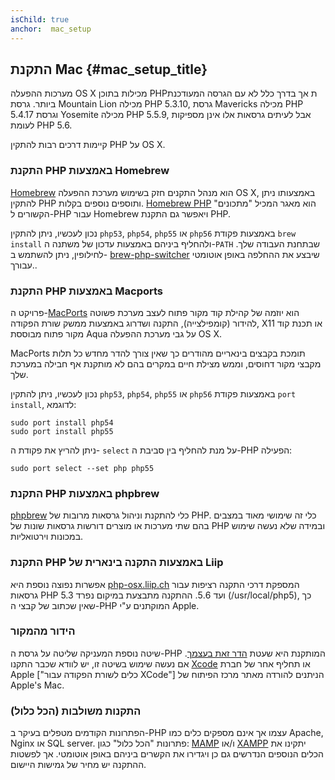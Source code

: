 ```yaml
---
isChild: true
anchor:  mac_setup
---
```


## התקנת Mac {#mac_setup_title}

מערכות ההפעלה OS X מכילות בתוכן PHPת אך בדרך כלל לא עם הגרסה המעודכנת ביותר. גרסת Mountain Lion מכילה PHP 5.3.10,
גרסת Mavericks מכילה PHP 5.4.17 וגרסת Yosemite מכילה PHP 5.5.9, אבל לעיתים גרסאות אלו אינן מספיקות לעומת PHP 5.6.

קיימות דרכים רבות להתקין PHP על OS X.

### התקנת PHP באמצעות Homebrew

[Homebrew] הוא מנהל התקנים חזק בשימוש מערכת ההפעלה OS X, באמצעותו ניתן להתקין PHP ותוספים נוספים בקלות.
[Homebrew PHP] הוא מאגר המכיל "מתכונים" הקשורים ל-PHP עבור Homebrew ויאפשר גם התקנת PHP.

נכון לעכשיו, ניתן להתקין `php53`, `php54`, `php55` או `php56` באמצעות פקודת `brew install` ולהחליף ביניהם 
באמצעות עדכון של משתנה ה-`PATH` שבתחנת העבודה שלך.
לחילופין, ניתן להשתמש ב- [brew-php-switcher][brew-php-switcher] שיבצע את ההחלפה באופן אוטומטי עבורך..

### התקנת PHP באמצעות Macports

פרויקט ה-[MacPorts] הוא יוזמה של קהילת קוד מקור פתוח לעצב מערכת פשוטה להידור (קומפילצייה), התקנה ושדרוג
באמצעות ממשק שורת הפקודה, X11 או תכנת קוד מקור פתוח מבוססת Aqua על גבי מערכת ההפעלה OS X.

MacPorts תומכת בקבצים בינאריים מהודרים כך שאין צורך להדר מחדש כל תלות
מקבצי מקור דחוסים, וממש מצילת חיים במקרים בהם לא מותקנת אף חבילה במערכת שלך.

נכון לעכשיו, ניתן להתקין `php53`, `php54`, `php55` או `php56` באמצעות פקודת `port install`, לדוגמא:

    sudo port install php54
    sudo port install php55

ניתן להריץ את פקודת ה- `select` על מנת להחליף בין סביבת ה-PHP הפעילה:

    sudo port select --set php php55

### התקנת PHP באמצעות phpbrew

[phpbrew] כלי להתקנת וניהול גרסאות מרובות של PHP. כלי זה שימושי מאוד במצבים בהם שתי מערכות או מוצרים דורשות
גרסאות שונות של PHP ובמידה שלא נעשה שימוש במכונות וירטואליות.

### התקנת PHP באמצעות התקנה בינארית של Liip
אפשרות נפוצה נוספת היא [php-osx.liip.ch] המספקת דרכי התקנה רציפות עבור גרסאות PHP 5.3 ועד 5.6.
ההתקנה מתבצעת במיקום נפרד (/usr/local/php5), כך שאין שכתוב של קבצי ה-PHP המוקתנים ע"י Apple.

### הידור מהמקור

שיטה נוספת המעניקה שליטה על גרסת ה-PHP המותקנת היא שעטת [הדר זאת בעצמך][mac-compile].
אם נעשה שימוש בשיטה זו, יש לוודא שכבר התקנו [Xcode][xcode-gcc-substitution] או תחליף אחר של חברת Apple
["כלים לשורת הפקודה עבור XCode"] הניתנים להורדה מאתר מרכז הפיתוח של Apple's Mac.

### התקנות משולבות (הכל כלול)

הפתרונות הקודמים מטפלים בעיקר ב-PHP עצמו אך אינם מספקים כלים כמו Apache, Nginx או SQL server.
פתרונות "הכל כלול" כגון: [MAMP][mamp-downloads] ו/או [XAMPP][xampp] יתקינו את הכלים הנוספים הנדרשים גם כן
ויגדירו את הקשרים ביניהם באופן אוטומטי. אך לפשטות ההתקנה יש מחיר של גמישות היישום.

[Homebrew]: http://brew.sh/
[Homebrew PHP]: https://github.com/Homebrew/homebrew-php#installation
[MacPorts]: https://www.macports.org/install.php
[phpbrew]: https://github.com/phpbrew/phpbrew
[php-osx.liip.ch]: http://php-osx.liip.ch/
[mac-compile]: http://php.net/install.macosx.compile
[xcode-gcc-substitution]: https://github.com/kennethreitz/osx-gcc-installer
["Command Line Tools for XCode"]: https://developer.apple.com/downloads
[mamp-downloads]: http://www.mamp.info/en/downloads/
[xampp]: http://www.apachefriends.org/en/xampp.html
[brew-php-switcher]: https://github.com/philcook/brew-php-switcher
